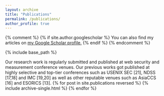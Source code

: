 ```yaml
---
layout: archive
title: "Publications"
permalink: /publications/
author_profile: true
---
```


{% comment %}
    {% if site.author.googlescholar %}
      You can also find my articles on <u><a href="{{site.author.googlescholar}}">my Google Scholar profile</a>.</u>
    {% endif %}
{% endcomment %}

{% include base_path %}

Our research work is regularly submitted and published at web security and measurement conference venues. Our previous works got published at highly selective and top-tier conferences such as USENIX SEC [21], NDSS [17,18] and IMC [19,20] as well as other reputable venues such as AsiaCCS [16] and ESORICS [13].
{% for post in site.publications reversed %}
  {% include archive-single.html %}
{% endfor %}
